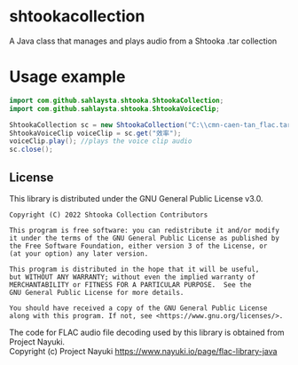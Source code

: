 # shtookacollection
A Java class that manages and plays audio from a Shtooka .tar collection

<h1>Usage example</h1>

```java
import com.github.sahlaysta.shtooka.ShtookaCollection;
import com.github.sahlaysta.shtooka.ShtookaVoiceClip;

ShtookaCollection sc = new ShtookaCollection("C:\\cmn-caen-tan_flac.tar");
ShtookaVoiceClip voiceClip = sc.get("效率");
voiceClip.play(); //plays the voice clip audio
sc.close();
```

<h2>License</h2>
This library is distributed under the GNU General Public License v3.0.

    Copyright (C) 2022 Shtooka Collection Contributors
    
    This program is free software: you can redistribute it and/or modify
    it under the terms of the GNU General Public License as published by
    the Free Software Foundation, either version 3 of the License, or
    (at your option) any later version.
    
    This program is distributed in the hope that it will be useful,
    but WITHOUT ANY WARRANTY; without even the implied warranty of
    MERCHANTABILITY or FITNESS FOR A PARTICULAR PURPOSE.  See the
    GNU General Public License for more details.
    
    You should have received a copy of the GNU General Public License
    along with this program. If not, see <https://www.gnu.org/licenses/>.

The code for FLAC audio file decoding used by this library is obtained from Project Nayuki.<br>
Copyright (c) Project Nayuki https://www.nayuki.io/page/flac-library-java
